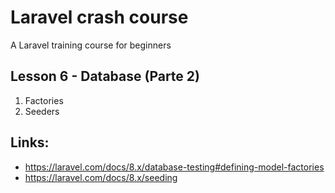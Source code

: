 # Laravel crash course
A Laravel training course for beginners


## Lesson 6 - Database (Parte 2)
     
1. Factories
2. Seeders


## Links:
- https://laravel.com/docs/8.x/database-testing#defining-model-factories
- https://laravel.com/docs/8.x/seeding
